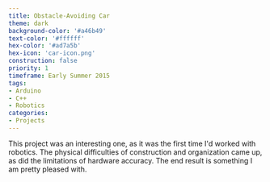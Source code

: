 ```yaml
---
title: Obstacle-Avoiding Car
theme: dark
background-color: '#a46b49'
text-color: '#ffffff'
hex-color: '#ad7a5b'
hex-icon: 'car-icon.png'
construction: false
priority: 1
timeframe: Early Summer 2015
tags:
- Arduino
- C++
- Robotics
categories:
- Projects
---
```

This project was an interesting one, as it was the first time I'd worked with robotics. The physical difficulties of construction and organization came up, as did the limitations of hardware accuracy. The end result is something I am pretty pleased with.
<!-- more -->
